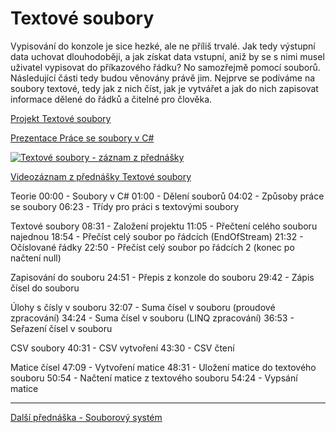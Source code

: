 # Textové soubory

Vypisování do konzole je sice hezké, ale ne příliš trvalé. Jak tedy výstupní data uchovat dlouhodoběji, a jak získat data vstupní, aniž by se s nimi musel uživatel vypisovat do příkazového řádku? No samozřejmě pomocí souborů. Následující části tedy budou věnovány právě jim. Nejprve se podíváme na soubory textové, tedy jak z nich číst, jak je vytvářet a jak do nich zapisovat informace dělené do řádků a čitelné pro člověka.

[Projekt Textové soubory](https://github.com/PetrVobornik/prednasky/tree/master/ZakladyCs/09-SouboryTextove/Soubory)

[Prezentace Práce se soubory v C#](https://github.com/PetrVobornik/prednasky/blob/master/ZakladyCs/09-SouboryTextove/soubory-textove.ppsx)

[![Textové soubory - záznam z přednášky](https://img.youtube.com/vi/G33qjYM5IDw/0.jpg)](https://youtu.be/G33qjYM5IDw)

[Videozáznam z přednášky Textové soubory](https://youtu.be/G33qjYM5IDw)


Teorie
00:00 - Soubory v C#
01:00 - Dělení souborů
04:02 - Způsoby práce se soubory
06:23 - Třídy pro práci s textovými soubory

Textové soubory
08:31 - Založení projektu
11:05 - Přečtení celého souboru najednou
18:54 - Přečíst celý soubor po řádcích (EndOfStream)
21:32 - Očíslované řádky
22:50 - Přečíst celý soubor po řádcích 2 (konec po načtení null)

Zapisování do souboru
24:51 - Přepis z konzole do souboru
29:42 - Zápis čísel do souboru

Úlohy s čísly v souboru
32:07 - Suma čísel v souboru (proudové zpracování)
34:24 - Suma čísel v souboru (LINQ zpracování)
36:53 - Seřazení čísel v souboru

CSV soubory
40:31 - CSV vytvoření
43:30 - CSV čtení

Matice čísel
47:09 - Vytvoření matice
48:31 - Uložení matice do textového souboru
50:54 - Načtení matice z textového souboru
54:24 - Vypsání matice

---

[Další přednáška - Souborový systém](https://github.com/PetrVobornik/prednasky/tree/master/ZakladyCs/10-SouborovySystem)
